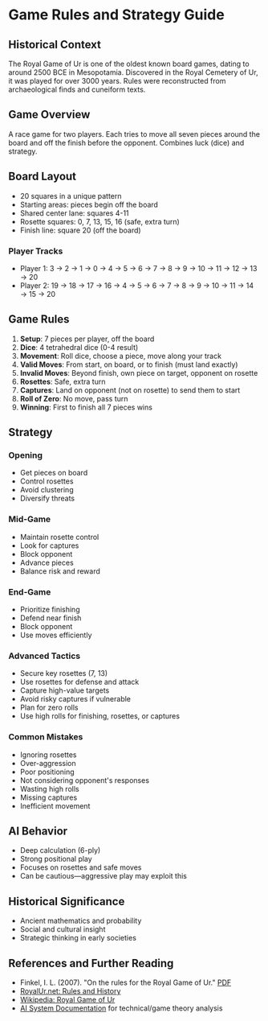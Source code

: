# Game Rules and Strategy Guide

## Historical Context

The Royal Game of Ur is one of the oldest known board games, dating to around 2500 BCE in Mesopotamia. Discovered in the Royal Cemetery of Ur, it was played for over 3000 years. Rules were reconstructed from archaeological finds and cuneiform texts.

## Game Overview

A race game for two players. Each tries to move all seven pieces around the board and off the finish before the opponent. Combines luck (dice) and strategy.

## Board Layout

- 20 squares in a unique pattern
- Starting areas: pieces begin off the board
- Shared center lane: squares 4-11
- Rosette squares: 0, 7, 13, 15, 16 (safe, extra turn)
- Finish line: square 20 (off the board)

### Player Tracks

- Player 1: 3 → 2 → 1 → 0 → 4 → 5 → 6 → 7 → 8 → 9 → 10 → 11 → 12 → 13 → 20
- Player 2: 19 → 18 → 17 → 16 → 4 → 5 → 6 → 7 → 8 → 9 → 10 → 11 → 14 → 15 → 20

## Game Rules

1. **Setup**: 7 pieces per player, off the board
2. **Dice**: 4 tetrahedral dice (0-4 result)
3. **Movement**: Roll dice, choose a piece, move along your track
4. **Valid Moves**: From start, on board, or to finish (must land exactly)
5. **Invalid Moves**: Beyond finish, own piece on target, opponent on rosette
6. **Rosettes**: Safe, extra turn
7. **Captures**: Land on opponent (not on rosette) to send them to start
8. **Roll of Zero**: No move, pass turn
9. **Winning**: First to finish all 7 pieces wins

## Strategy

### Opening

- Get pieces on board
- Control rosettes
- Avoid clustering
- Diversify threats

### Mid-Game

- Maintain rosette control
- Look for captures
- Block opponent
- Advance pieces
- Balance risk and reward

### End-Game

- Prioritize finishing
- Defend near finish
- Block opponent
- Use moves efficiently

### Advanced Tactics

- Secure key rosettes (7, 13)
- Use rosettes for defense and attack
- Capture high-value targets
- Avoid risky captures if vulnerable
- Plan for zero rolls
- Use high rolls for finishing, rosettes, or captures

### Common Mistakes

- Ignoring rosettes
- Over-aggression
- Poor positioning
- Not considering opponent's responses
- Wasting high rolls
- Missing captures
- Inefficient movement

## AI Behavior

- Deep calculation (6-ply)
- Strong positional play
- Focuses on rosettes and safe moves
- Can be cautious—aggressive play may exploit this

## Historical Significance

- Ancient mathematics and probability
- Social and cultural insight
- Strategic thinking in early societies

## References and Further Reading

- Finkel, I. L. (2007). "On the rules for the Royal Game of Ur." [PDF](https://www.academia.edu/15173145/On_the_Rules_for_the_Royal_Game_of_Ur)
- [RoyalUr.net: Rules and History](https://royalur.net/learn)
- [Wikipedia: Royal Game of Ur](https://en.wikipedia.org/wiki/Royal_Game_of_Ur)
- [AI System Documentation](./ai-system.md) for technical/game theory analysis
